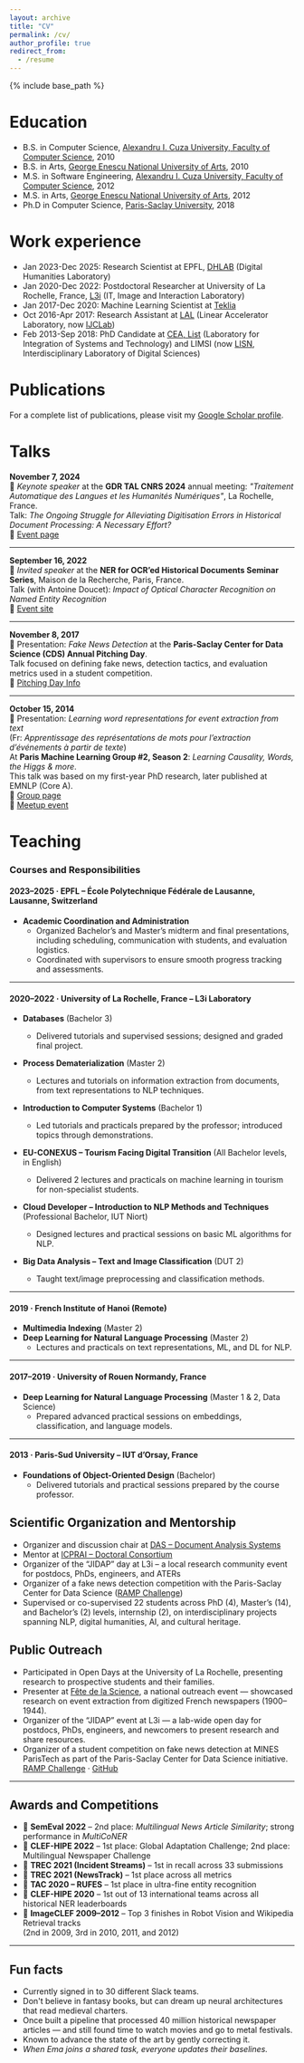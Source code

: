 ```yaml
---
layout: archive
title: "CV"
permalink: /cv/
author_profile: true
redirect_from:
  - /resume
---
```


{% include base_path %}

Education
======
* B.S. in Computer Science, [Alexandru I. Cuza University, Faculty of Computer Science](https://www.uaic.ro/en/), 2010
* B.S. in Arts, [George Enescu National University of Arts](https://www.arteiasi.ro/?page_id=1144&lang=eng), 2010
* M.S. in Software Engineering, [Alexandru I. Cuza University, Faculty of Computer Science](https://www.uaic.ro/en/), 2012
* M.S. in Arts, [George Enescu National University of Arts](https://www.arteiasi.ro/?page_id=1144&lang=eng), 2012
* Ph.D in Computer Science, [Paris-Saclay University](https://www.universite-paris-saclay.fr/en), 2018

Work experience
======
* Jan 2023-Dec 2025: Research Scientist at EPFL, [DHLAB](https://www.epfl.ch/labs/dhlab/) (Digital Humanities Laboratory)
* Jan 2020-Dec 2022: Postdoctoral Researcher at University of La Rochelle, France, [L3i](https://l3i.univ-larochelle.fr/?lang=en) (IT, Image and Interaction Laboratory)
* Jan 2017-Dec 2020: Machine Learning Scientist at [Teklia](https://teklia.com/)
* Oct 2016-Apr 2017: Research Assistant at [LAL](https://www.lal.in2p3.fr/en/) (Linear Accelerator Laboratory, now [IJCLab](https://www.ijclab.in2p3.fr/en/home/))
* Feb 2013-Sep 2018: PhD Candidate at [CEA, List](http://www-list.cea.fr/en/) (Laboratory for Integration of Systems and Technology) and LIMSI (now [LISN](https://www.lisn.upsaclay.fr/), Interdisciplinary Laboratory of Digital Sciences)


Publications
======
  For a complete list of publications, please visit my [Google Scholar profile](https://scholar.google.com/citations?user=JKQGkrIAAAAJ&hl=en).
  
Talks
======
**November 7, 2024**  
🎤 *Keynote speaker* at the **GDR TAL CNRS 2024** annual meeting: _"Traitement Automatique des Langues et les Humanités Numériques"_, La Rochelle, France.  
Talk: *The Ongoing Struggle for Alleviating Digitisation Errors in Historical Document Processing: A Necessary Effort?*  
🔗 [Event page](https://gdr-tal-hn.sciencesconf.org/resource/page/id/2)

---

**September 16, 2022**  
🎤 *Invited speaker* at the **NER for OCR’ed Historical Documents Seminar Series**, Maison de la Recherche, Paris, France.  
Talk (with Antoine Doucet): *Impact of Optical Character Recognition on Named Entity Recognition*  
🔗 [Event site](https://ner-for-historical-docs.github.io/)

---

**November 8, 2017**  
🎤 Presentation: *Fake News Detection* at the **Paris-Saclay Center for Data Science (CDS) Annual Pitching Day**.  
Talk focused on defining fake news, detection tactics, and evaluation metrics used in a student competition.  
🔗 [Pitching Day Info](https://indico.ijclab.in2p3.fr/event/4667/timetable/)

---

**October 15, 2014**  
🎤 Presentation: *Learning word representations for event extraction from text*  
(Fr: *Apprentissage des représentations de mots pour l’extraction d’événements à partir de texte*)  
At **Paris Machine Learning Group #2, Season 2**: *Learning Causality, Words, the Higgs & more*.  
This talk was based on my first-year PhD research, later published at EMNLP (Core A).  
🔗 [Group page](http://parismlgroup.org/#about)  
🔗 [Meetup event](https://www.meetup.com/Paris-Machine-learning-applications-group/events/208223682/)
  
Teaching
======

### Courses and Responsibilities

#### 2023–2025 · EPFL – École Polytechnique Fédérale de Lausanne, Lausanne, Switzerland

- **Academic Coordination and Administration**  
  - Organized Bachelor’s and Master’s midterm and final presentations, including scheduling, communication with students, and evaluation logistics.  
  - Coordinated with supervisors to ensure smooth progress tracking and assessments.

---

#### 2020–2022 · University of La Rochelle, France – L3i Laboratory

- **Databases** (Bachelor 3)  
  - Delivered tutorials and supervised sessions; designed and graded final project.

- **Process Dematerialization** (Master 2)  
  - Lectures and tutorials on information extraction from documents, from text representations to NLP techniques.

- **Introduction to Computer Systems** (Bachelor 1)  
  - Led tutorials and practicals prepared by the professor; introduced topics through demonstrations.

- **EU-CONEXUS – Tourism Facing Digital Transition** (All Bachelor levels, in English)  
  - Delivered 2 lectures and practicals on machine learning in tourism for non-specialist students.

- **Cloud Developer – Introduction to NLP Methods and Techniques** (Professional Bachelor, IUT Niort)  
  - Designed lectures and practical sessions on basic ML algorithms for NLP.

- **Big Data Analysis – Text and Image Classification** (DUT 2)  
  - Taught text/image preprocessing and classification methods.

---

#### 2019 · French Institute of Hanoi (Remote)

- **Multimedia Indexing** (Master 2)  
- **Deep Learning for Natural Language Processing** (Master 2)  
  - Lectures and practicals on text representations, ML, and DL for NLP.

---

#### 2017–2019 · University of Rouen Normandy, France

- **Deep Learning for Natural Language Processing** (Master 1 & 2, Data Science)  
  - Prepared advanced practical sessions on embeddings, classification, and language models.

---

#### 2013 · Paris-Sud University – IUT d’Orsay, France

- **Foundations of Object-Oriented Design** (Bachelor)  
  - Delivered tutorials and practical sessions prepared by the course professor.
  
## Scientific Organization and Mentorship

- Organizer and discussion chair at [DAS – Document Analysis Systems](https://das2022.univ-lr.fr/)
- Mentor at [ICPRAI – Doctoral Consortium](https://icprai2022.sciencesconf.org/resource/page/id/3)
- Organizer of the “JIDAP” day at L3i – a local research community event for postdocs, PhDs, engineers, and ATERs
- Organizer of a fake news detection competition with the Paris-Saclay Center for Data Science ([RAMP Challenge](https://ramp.studio/problems/fake_news))
- Supervised or co-supervised 22 students across PhD (4), Master’s (14), and Bachelor’s (2) levels, internship (2), on interdisciplinary projects spanning NLP, digital humanities, AI, and cultural heritage.

## Public Outreach

- Participated in Open Days at the University of La Rochelle, presenting research to prospective students and their families.
- Presenter at [Fête de la Science](https://www.univ-larochelle.fr/actualites/fete-de-la-science-2021/), a national outreach event — showcased research on event extraction from digitized French newspapers (1900–1944).
- Organizer of the “JIDAP” event at L3i — a lab-wide open day for postdocs, PhDs, engineers, and newcomers to present research and share resources.
- Organizer of a student competition on fake news detection at MINES ParisTech as part of the Paris-Saclay Center for Data Science initiative.  
  [RAMP Challenge](https://ramp.studio/problems/fake_news) · [GitHub](https://github.com/ramp-kits/fake_news)

---

## Awards and Competitions

- 🥈 **SemEval 2022** – 2nd place: *Multilingual News Article Similarity*; strong performance in *MultiCoNER*  
- 🥇 **CLEF-HIPE 2022** – 1st place: Global Adaptation Challenge; 2nd place: Multilingual Newspaper Challenge  
- 🥇 **TREC 2021 (Incident Streams)** – 1st in recall across 33 submissions  
- 🥇 **TREC 2021 (NewsTrack)** – 1st place across all metrics  
- 🥇 **TAC 2020 – RUFES** – 1st place in ultra-fine entity recognition  
- 🥇 **CLEF-HIPE 2020** – 1st out of 13 international teams across all historical NER leaderboards  
- 🥈 **ImageCLEF 2009–2012** – Top 3 finishes in Robot Vision and Wikipedia Retrieval tracks  
  (2nd in 2009, 3rd in 2010, 2011, and 2012)

---

## Fun facts

* Currently signed in to 30 different Slack teams.
* Don't believe in fantasy books, but can dream up neural architectures that read medieval charters.
* Once built a pipeline that processed 40 million historical newspaper articles — and still found time to watch movies and go to metal festivals.
* Known to advance the state of the art by gently correcting it.
* _When Ema joins a shared task, everyone updates their baselines._
